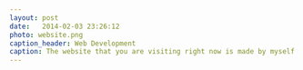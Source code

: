 ```yaml
---
layout: post
date:   2014-02-03 23:26:12
photo: website.png
caption_header: Web Development
caption: The website that you are visiting right now is made by myself.
---
```

